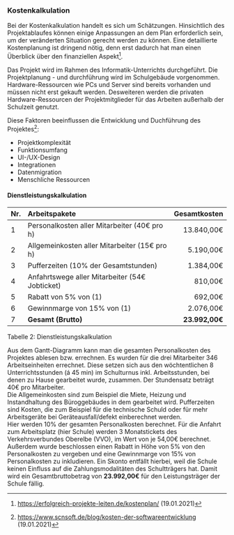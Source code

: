 ﻿### Kostenkalkulation
Bei der Kostenkalkulation handelt es sich um Schätzungen. Hinsichtlich des Projektablaufes können einige Anpassungen an dem Plan erforderlich sein, um der veränderten Situation gerecht werden zu können.
Eine detaillierte Kostenplanung ist dringend nötig, denn erst dadurch hat man einen Überblick über den finanziellen Aspekt[^¹].
 

Das Projekt wird im Rahmen des Informatik-Unterrichts durchgeführt. Die Projektplanung - und durchführung wird im Schulgebäude vorgenommen. Hardware-Ressourcen wie PCs und Server sind bereits vorhanden und müssen nicht erst gekauft werden. Desweiteren werden die privaten Hardware-Ressourcen der Projektmitglieder für das Arbeiten außerhalb der Schulzeit genutzt.

Diese Faktoren beeinflussen die Entwicklung und Duchführung des Projektes[^²]: 

   - Projektkomplexität
   - Funktionsumfang
   - UI-/UX-Design
   - Integrationen
   - Datenmigration
   - Menschliche Ressourcen
    
    
#### Dienstleistungskalkulation

| Nr. | **Arbeitspakete**                              | **Gesamtkosten** |
|-----|:-----------------------------------------------|-----------------:|
| 1   | Personalkosten aller Mitarbeiter (40€ pro h)   | 13.840,00€       |
| 2   | Allgemeinkosten aller Mitarbeiter (15€ pro h)  |  5.190,00€       |
| 3   | Pufferzeiten (10% der Gesamtstunden)           |  1.384,00€       |
| 4   | Anfahrtswege aller Mitarbeiter (54€ Jobticket) |    810,00€       |
| 5   | Rabatt von 5% von (1)                          |    692,00€       |
| 6   | Gewinnmarge von 15% von (1)                    |  2.076,00€       |
| 7   | **Gesamt (Brutto)**                            |**23.992,00€**    |

<figcaption>Tabelle 2: Dienstleistungskalkulation</figcaption>

Aus dem Gantt-Diagramm kann man die gesamten Personalkosten des Projektes ablesen bzw. errechnen. Es wurden für die drei Mitarbeiter 346 Arbeitseinheiten errechnet. 
Diese setzen sich aus den wöchtentlichen 8 Unterrichtsstunden (á 45 min) im Schulturnus inkl. Arbeitsstunden, bei denen zu Hause gearbeitet wurde, zusammen. Der Stundensatz beträgt 40€ pro Mitarbeiter.                                                                
Die Allgemeinkosten sind zum Beispiel die Miete, Heizung und Instandhaltung des Büroggebäudes in dem gearbeitet wird. Pufferzeiten sind Kosten, die zum Beispiel für die technische Schuld oder für mehr Arbeitsgeräte bei Geräteausfall/defekt einberechnet werden.                                           
Hier werden 10% der gesamten Personalkosten berechnet. Für die Anfahrt zum Arbeitsplatz (hier Schule) werden 3 Monatstickets des Verkehrsverbundes Oberelbe (VVO), im Wert von je 54,00€ berechnet.                                                                
Außerdem wurde beschlossen einen Rabatt in Höhe von 5% von den Personalkosten zu vergeben und eine Gewinnmarge von 15% von Personalkosten zu inkludieren. Ein Skonto entfällt hierbei, weil die Schule keinen Einfluss auf die Zahlungsmodalitäten des Schultträgers hat. Damit wird ein Gesamtbruttobetrag von **23.992,00€** für den Leistungsträger der Schule fällig.


[^¹]: https://erfolgreich-projekte-leiten.de/kostenplan/  (19.01.2021)
[^²]: https://www.scnsoft.de/blog/kosten-der-softwareentwicklung  (19.01.2021)



